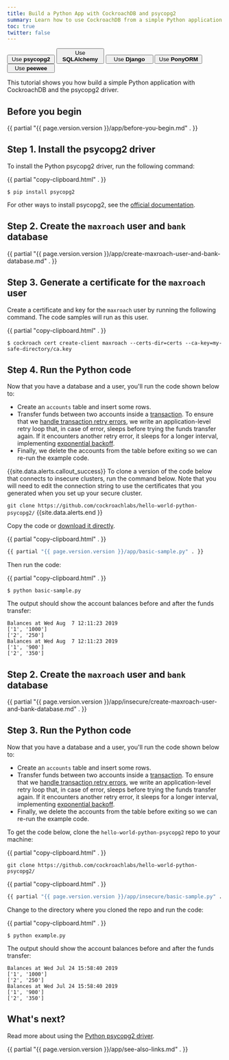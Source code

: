 ```yaml
---
title: Build a Python App with CockroachDB and psycopg2
summary: Learn how to use CockroachDB from a simple Python application with the psycopg2 driver.
toc: true
twitter: false
---
```


<div class="filters filters-big clearfix">
    <a href="build-a-python-app-with-cockroachdb.html"><button style="width: 22%" class="filter-button current">Use <strong>psycopg2</strong></button></a>
    <a href="build-a-python-app-with-cockroachdb-sqlalchemy.html"><button style="width: 22%" class="filter-button">Use <strong>SQLAlchemy</strong></button></a>
    <a href="build-a-python-app-with-cockroachdb-django.html"><button style="width: 22%" class="filter-button">Use <strong>Django</strong></button></a>
    <a href="build-a-python-app-with-cockroachdb-pony.html"><button style="width: 22%" class="filter-button">Use <strong>PonyORM</strong></button></a>
    <a href="http://docs.peewee-orm.com/en/latest/peewee/playhouse.html#cockroach-database"><button style="width: 22%" class="filter-button">Use <strong>peewee</strong></button></a>
</div>

This tutorial shows you how build a simple Python application with CockroachDB and the psycopg2 driver.

## Before you begin

{{ partial "{{ page.version.version }}/app/before-you-begin.md" . }}

## Step 1. Install the psycopg2 driver

To install the Python psycopg2 driver, run the following command:

{{ partial "copy-clipboard.html" . }}
~~~ shell
$ pip install psycopg2
~~~

For other ways to install psycopg2, see the [official documentation](http://initd.org/psycopg/docs/install.html).

<section class="filter-content" markdown="1" data-scope="secure">

## Step 2. Create the `maxroach` user and `bank` database

{{ partial "{{ page.version.version }}/app/create-maxroach-user-and-bank-database.md" . }}

## Step 3. Generate a certificate for the `maxroach` user

Create a certificate and key for the `maxroach` user by running the following command. The code samples will run as this user.

{{ partial "copy-clipboard.html" . }}
~~~ shell
$ cockroach cert create-client maxroach --certs-dir=certs --ca-key=my-safe-directory/ca.key
~~~

## Step 4. Run the Python code

Now that you have a database and a user, you'll run the code shown below to:

- Create an `accounts` table and insert some rows.
- Transfer funds between two accounts inside a [transaction](transactions.html). To ensure that we [handle transaction retry errors](transactions.html#client-side-intervention), we write an application-level retry loop that, in case of error, sleeps before trying the funds transfer again. If it encounters another retry error, it sleeps for a longer interval, implementing [exponential backoff](https://en.wikipedia.org/wiki/Exponential_backoff).
- Finally, we delete the accounts from the table before exiting so we can re-run the example code.

{{site.data.alerts.callout_success}}
To clone a version of the code below that connects to insecure clusters, run the command below. Note that you will need to edit the connection string to use the certificates that you generated when you set up your secure cluster.

`git clone https://github.com/cockroachlabs/hello-world-python-psycopg2/`
{{site.data.alerts.end }}

Copy the code or <a href="https://raw.githubusercontent.com/cockroachdb/docs/master/_includes/{{ page.version.version }}/app/basic-sample.py" download>download it directly</a>.

{{ partial "copy-clipboard.html" . }}
~~~ python
{{ partial "{{ page.version.version }}/app/basic-sample.py" . }}
~~~

Then run the code:

{{ partial "copy-clipboard.html" . }}
~~~ shell
$ python basic-sample.py
~~~

The output should show the account balances before and after the funds transfer:

~~~
Balances at Wed Aug  7 12:11:23 2019
['1', '1000']
['2', '250']
Balances at Wed Aug  7 12:11:23 2019
['1', '900']
['2', '350']
~~~

</section>

<section class="filter-content" markdown="1" data-scope="insecure">

## Step 2. Create the `maxroach` user and `bank` database

{{ partial "{{ page.version.version }}/app/insecure/create-maxroach-user-and-bank-database.md" . }}

## Step 3. Run the Python code

Now that you have a database and a user, you'll run the code shown below to:

- Create an `accounts` table and insert some rows.
- Transfer funds between two accounts inside a [transaction](transactions.html). To ensure that we [handle transaction retry errors](transactions.html#client-side-intervention), we write an application-level retry loop that, in case of error, sleeps before trying the funds transfer again. If it encounters another retry error, it sleeps for a longer interval, implementing [exponential backoff](https://en.wikipedia.org/wiki/Exponential_backoff).
- Finally, we delete the accounts from the table before exiting so we can re-run the example code.

To get the code below, clone the `hello-world-python-psycopg2` repo to your machine:

{{ partial "copy-clipboard.html" . }}
~~~ shell
git clone https://github.com/cockroachlabs/hello-world-python-psycopg2/
~~~

{{ partial "copy-clipboard.html" . }}
~~~ python
{{ partial "{{ page.version.version }}/app/insecure/basic-sample.py" . }}
~~~

Change to the directory where you cloned the repo and run the code:

{{ partial "copy-clipboard.html" . }}
~~~ shell
$ python example.py
~~~

The output should show the account balances before and after the funds transfer:

~~~
Balances at Wed Jul 24 15:58:40 2019
['1', '1000']
['2', '250']
Balances at Wed Jul 24 15:58:40 2019
['1', '900']
['2', '350']
~~~

</section>

## What's next?

Read more about using the [Python psycopg2 driver](http://initd.org/psycopg/docs/).

{{ partial "{{ page.version.version }}/app/see-also-links.md" . }}
